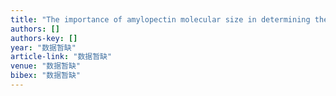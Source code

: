 ```yaml
---
title: "The importance of amylopectin molecular size in determining the viscoelasticity of rice starch gels"
authors: []
authors-key: []
year: "数据暂缺"
article-link: "数据暂缺"
venue: "数据暂缺"
bibex: "数据暂缺"
---
```

